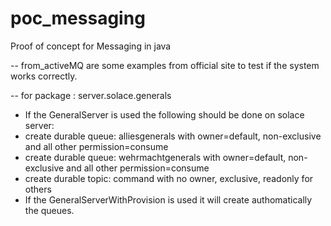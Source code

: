 # poc_messaging
Proof of concept for Messaging in java

-- from_activeMQ are some examples from official site to test if the system works correctly.

-- for package : server.solace.generals
  * If the GeneralServer is used the following should be done on solace server:
  * create durable queue: alliesgenerals with owner=default, non-exclusive and all other permission=consume
  * create durable queue: wehrmachtgenerals with owner=default, non-exclusive and all other permission=consume
  * create durable topic: command with no owner, exclusive, readonly for others
  * If the GeneralServerWithProvision is used it will create authomatically the queues.